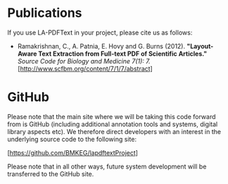 # Publications #
If you use LA-PDFText in your project, please cite us as follows:
  * Ramakrishnan, C., A. Patnia, E. Hovy and G. Burns (2012). **"Layout-Aware Text Extraction from Full-text PDF of Scientific Articles."** _Source Code for Biology and Medicine 7(1): 7._ [http://www.scfbm.org/content/7/1/7/abstract]

# GitHub #
Please note that the main site where we will be taking this code forward from is GitHub (including additional annotation tools and systems, digital library aspects etc). We therefore direct developers with an interest in the underlying source code to the following site:

[https://github.com/BMKEG/lapdftextProject]

Please note that in all other ways, future system development will be transferred to the GitHub site.